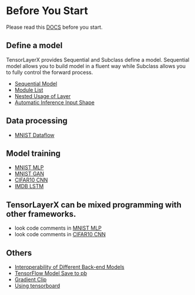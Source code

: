 # Before You Start

Please read this [DOCS](https://tensorlayerx.readthedocs.io/en/latest/user/get_start_model.html) before you start.

## Define a model
TensorLayerX provides Sequential and Subclass define a model. Sequential model allows you to build model in a fluent way while Subclass allows you to fully control the forward process.
- [Sequential Model](https://github.com/tensorlayer/TensorLayerX/blob/main/examples/basic_tutorials/mnist_Sequential.py)
- [Module List](https://github.com/tensorlayer/TensorLayerX/blob/main/examples/basic_tutorials/tutorial_ModuleList.py)
- [Nested Usage of Layer](https://github.com/tensorlayer/TensorLayerX/blob/main/examples/basic_tutorials/nested_usage_of_layer.py) 
- [Automatic Inference Input Shape](https://github.com/tensorlayer/TensorLayerX/blob/main/examples/basic_tutorials/automatic_inference_input_shape.py)

## Data processing
- [MNIST Dataflow](https://github.com/tensorlayer/TensorLayerX/blob/main/examples/basic_tutorials/mnist_dataflow.py)

## Model training
- [MNIST MLP](https://github.com/tensorlayer/TensorLayerX/blob/main/examples/basic_tutorials/mnist_mlp_simple_train.py)
- [MNIST GAN](https://github.com/tensorlayer/TensorLayerX/blob/main/examples/basic_tutorials/mnist_gan.py)
- [CIFAR10 CNN](https://github.com/tensorlayer/TensorLayerX/blob/main/examples/basic_tutorials/cifar10_cnn.py)
- [IMDB LSTM](https://github.com/tensorlayer/TensorLayerX/blob/main/examples/basic_tutorials/imdb_LSTM_simple.py)

## TensorLayerX can be mixed programming with other frameworks.
- look code comments in [MNIST MLP](https://github.com/tensorlayer/TensorLayerX/blob/main/examples/basic_tutorials/mnist_mlp_mix_programming.py)
- look code comments in [CIFAR10 CNN](https://github.com/tensorlayer/TensorLayerX/blob/main/examples/basic_tutorials/cifar10_cnn.py)

## Others
- [Interoperability of Different Back-end Models](https://github.com/tensorlayer/TensorLayerX/blob/main/examples/basic_tutorials/tutorial_tensorlayer_model_load.py)
- [TensorFlow Model Save to pb](https://github.com/tensorlayer/TensorLayerX/blob/main/examples/basic_tutorials/tensorflow_model_save_to_pb.py)
- [Gradient Clip](https://github.com/tensorlayer/TensorLayerX/blob/main/examples/basic_tutorials/gradient_clip_mixed_tensorflow.py)
- [Using tensorboard](https://github.com/tensorlayer/TensorLayerX/blob/main/examples/basic_tutorials/tutorial_using_tensorboradX.py)